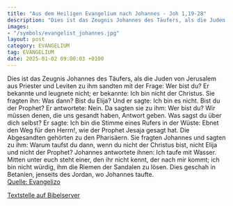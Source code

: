 ```yaml
---
title: "Aus dem Heiligen Evangelium nach Johannes - Joh 1,19-28"
description: "Dies ist das Zeugnis Johannes des Täufers, als die Juden von Jerusalem aus Priester und Leviten zu ihm sandten mit der Frage: Wer bist du? Er bekannte und leugnete nicht; er bekannte: Ich bin nicht der Christus. Sie fragten ihn: Was dann? Bist du Elija? Und er sagte: Ich bin es n...."
images:
- "/symbols/evangelist_johannes.jpg"
layout: post
category: EVANGELIUM
tag: EVANGELIUM
date: 2025-01-02 09:00:03 +0100
---
```

Dies ist das Zeugnis Johannes des Täufers, als die Juden von Jerusalem aus Priester und Leviten zu ihm sandten mit der Frage: Wer bist du?
Er bekannte und leugnete nicht; er bekannte: Ich bin nicht der Christus.
Sie fragten ihn: Was dann? Bist du Elija? Und er sagte: Ich bin es nicht.<!--more--> Bist du der Prophet? Er antwortete: Nein.
Da sagten sie zu ihm: Wer bist du? Wir müssen denen, die uns gesandt haben, Antwort geben. Was sagst du über dich selbst?
Er sagte: Ich bin die Stimme eines Rufers in der Wüste: Ebnet den Weg für den Herrn!, wie der Prophet Jesaja gesagt hat.
Die Abgesandten gehörten zu den Pharisäern.
Sie fragten Johannes und sagten zu ihm: Warum taufst du dann, wenn du nicht der Christus bist, nicht Elija und nicht der Prophet?
Johannes antwortete ihnen: Ich taufe mit Wasser. Mitten unter euch steht einer, den ihr nicht kennt,
der nach mir kommt; ich bin nicht würdig, ihm die Riemen der Sandalen zu lösen.
Dies geschah in Betanien, jenseits des Jordan, wo Johannes taufte.<br>
[Quelle: Evangelizo](https://evangeliumtagfuertag.org/DE/gospel)

[Textstelle auf Bibelserver](https://www.bibleserver.com/EU/Johannes1,19-28)
